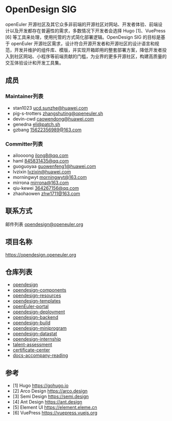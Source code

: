 # OpenDesign SIG

openEuler 开源社区及其它众多非前端的开源社区对网站、开发者体验、前端设计以及开发都存在普遍性的需求，多数情况下开发者会选择 Hugo [1]、VuePress [6] 等工具来处理，使用托管的方式简化部署逻辑。OpenDesign SIG 的目标是基于 openEuler 开源社区需求，设计符合开源开发者和开源社区的设计语言和规范，开发并维护的组件库、模版，并实现开箱即用的整套部署方案，降低开发者投入到社区网站、小程序等前端贡献的门槛，为业界的更多开源社区，构建高质量的交互体验设计和开发工具集。

## 成员

### Maintainer列表
- stan1023 <ucd.sunzhe@huawei.com>
- pig-s-trotters <zhangshuting@openeuler.sh>
- devin-cwd <caowendong@huawei.com>
- genedna <eli@patch.sh>
- gzbang <15622356989@163.com>

### Committer列表
- ailoooong <ilong8@qq.com>
- haml <845831435@qq.com>
- guoguoyaa <guowenfeng1@huawei.com>
- lvzixin <lvzixin@huawei.com>
- morningwyt <morningwyt@163.com>
- mirrona <mirrona@163.com>
- qiu-kewei <364267156@qq.com>
- zhaohaowen <zhw1711@163.com>

## 联系方式
邮件列表 opendesign@openeuler.org

## 项目名称
https://opendesign.openeuler.org

## 仓库列表
- [opendesign](https://gitee.com/openeuler/opendesign)
- [opendesign-components](https://gitee.com/openeuler/opendesign-components)
- [opendesign-resources](https://gitee.com/openeuler/opendesign-resources)
- [opendesign-templates](https://gitee.com/openeuler/opendesign-templates)
- [openEuler-portal](https://gitee.com/openeuler/openEuler-portal)
- [opendesign-deployment](https://gitee.com/openeuler/opendesign-deployment)
- [opendesign-backend](https://gitee.com/openeuler/opendesign-backend)
- [opendesign-build](https://gitee.com/openeuler/opendesign-build)
- [opendesign-miniprogram](https://gitee.com/openeuler/opendesign-miniprogram)
- [opendesign-datastat](https://gitee.com/openeuler/opendesign-datastat)
- [opendesign-internship](https://gitee.com/openeuler/opendesign-internship)
- [talent-assessment](https://gitee.com/openeuler/talent-assessment)
- [certificate-center](https://gitee.com/openeuler/certificate-center)
- [docs-accompany-reading](https://gitee.com/openeuler/docs-accompany-reading)

## 参考
- [1] Hugo https://gohugo.io
- [2] Arco Design https://arco.design
- [3] Semi Design https://semi.design
- [4] Ant Design https://ant.design
- [5] Element UI https://element.eleme.cn
- [6] VuePress https://vuepress.vuejs.org
